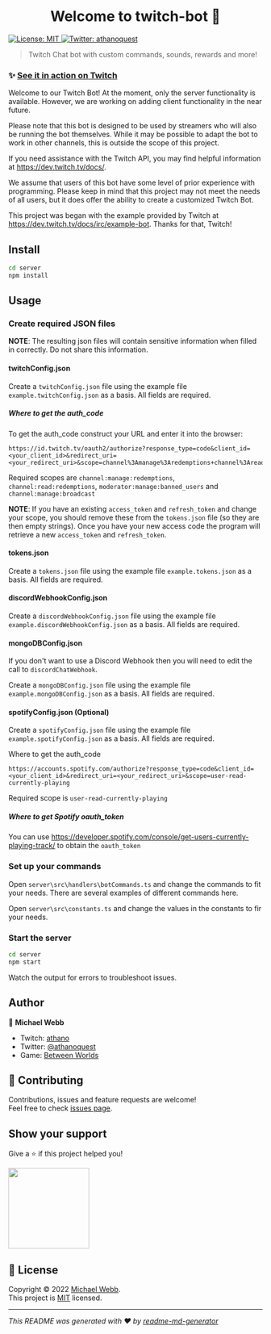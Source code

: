 <h1 align="center">Welcome to twitch-bot 👋</h1>
<p>
  <a href="" target="_blank">
    <img alt="License: MIT" src="https://img.shields.io/badge/License-MIT-yellow.svg" />
  </a>
  <a href="https://twitter.com/athanoquest" target="_blank">
    <img alt="Twitter: athanoquest" src="https://img.shields.io/twitter/follow/athanoquest.svg?style=social" />
  </a>
</p>

> Twitch Chat bot with custom commands, sounds, rewards and more!

### ✨ [See it in action on Twitch](https://www.twitch.tv/athano)

Welcome to our Twitch Bot! At the moment, only the server functionality is available. However, we are working on adding client functionality in the near future.

Please note that this bot is designed to be used by streamers who will also be running the bot themselves. While it may be possible to adapt the bot to work in other channels, this is outside the scope of this project.

If you need assistance with the Twitch API, you may find helpful information at https://dev.twitch.tv/docs/. 

We assume that users of this bot have some level of prior experience with programming. Please keep in mind that this project may not meet the needs of all users, but it does offer the ability to create a customized Twitch Bot.

This project was began with the example provided by Twitch at https://dev.twitch.tv/docs/irc/example-bot. Thanks for that, Twitch!

## Install

```sh
cd server
npm install
```

## Usage

### Create required JSON files

**NOTE**: The resulting json files will contain sensitive information when filled in correctly. Do not share this information.

#### twitchConfig.json

Create a `twitchConfig.json` file using the example file `example.twitchConfig.json` as a basis. All fields are required.

##### **Where to get the auth_code**

To get the auth_code construct your URL and enter it into the browser: 

```
https://id.twitch.tv/oauth2/authorize?response_type=code&client_id=<your_client_id>&redirect_uri=<your_redirect_uri>&scope=channel%3Amanage%3Aredemptions+channel%3Aread%3Aredemptions+moderator%3Amanage%3Abanned_users+chat%3Aread+chat%3Aedit+moderator%3Aread%3Achatters+channel%3Amanage%3Abroadcast
```

Required scopes are `channel:manage:redemptions`, `channel:read:redemptions`, `moderator:manage:banned_users` and `channel:manage:broadcast`

**NOTE**: If you have an existing `access_token` and `refresh_token` and change your scope, you should remove these from the `tokens.json` file (so they are then empty strings). Once you have your new access code the program will retrieve a new `access_token` and `refresh_token`.

#### tokens.json

Create a `tokens.json` file using the example file `example.tokens.json` as a basis. All fields are required.

#### discordWebhookConfig.json

Create a `discordWebhookConfig.json` file using the example file `example.discordWebhookConfig.json` as a basis. All fields are required.
#### mongoDBConfig.json

If you don't want to use a Discord Webhook then you will need to edit the call to `discordChatWebhook`.

Create a `mongoDBConfig.json` file using the example file `example.mongoDBConfig.json` as a basis. All fields are required.

#### spotifyConfig.json (Optional)

Create a `spotifyConfig.json` file using the example file `example.spotifyConfig.json` as a basis. All fields are required.

Where to get the auth_code

```
https://accounts.spotify.com/authorize?response_type=code&client_id=<your_client_id>&redirect_uri=<your_redirect_uri>&scope=user-read-currently-playing
```

Required scope is `user-read-currently-playing`


##### **Where to get Spotify oauth_token**

You can use https://developer.spotify.com/console/get-users-currently-playing-track/ to obtain the `oauth_token`

### Set up your commands

Open `server\src\handlers\botCommands.ts` and change the commands to fit your needs. There are several examples of different commands here.

Open `server\src\constants.ts` and change the values in the constants to fir your needs.

### Start the server

```sh
cd server
npm start
```

Watch the output for errors to troubleshoot issues.

## Author

👤 **Michael Webb**

* Twitch: [athano](https://twitch.tv/athano)
* Twitter: [@athanoquest](https://twitter.com/athanoquest)
* Game: [Between Worlds ](https://www.betweenworlds.net)

## 🤝 Contributing

Contributions, issues and feature requests are welcome!<br />Feel free to check [issues page](https://github.com/mjfwebb/twitch-bot/issues). 

## Show your support

Give a ⭐️ if this project helped you!

<a href="https://www.patreon.com/athano">
  <img src="https://c5.patreon.com/external/logo/become_a_patron_button@2x.png" width="160">
</a>

## 📝 License

Copyright © 2022 [Michael Webb](https://github.com/mjfwebb).<br />
This project is [MIT](https://github.com/kefranabg/readme-md-generator/blob/master/LICENSE) licensed.

***
_This README was generated with ❤️ by [readme-md-generator](https://github.com/kefranabg/readme-md-generator)_  